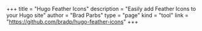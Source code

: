 +++
title = "Hugo Feather Icons"
description = "Easily add Feather Icons to your Hugo site"
author = "Brad Parbs"
type = "page"
kind = "tool"
link = "https://github.com/bradp/hugo-feather-icons"
+++
